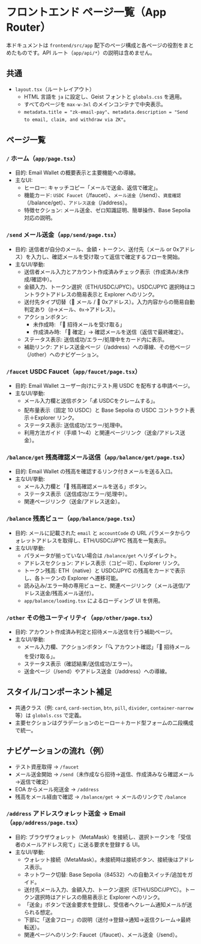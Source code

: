 # フロントエンド ページ一覧（App Router）

本ドキュメントは `frontend/src/app` 配下のページ構成と各ページの役割をまとめたものです。API ルート（`app/api/*`）の説明は含めません。

## 共通
- `layout.tsx`（ルートレイアウト）
  - HTML 言語を `ja` に設定し、Geist フォントと `globals.css` を適用。
  - すべてのページを `max-w-3xl` のメインコンテナで中央表示。
  - `metadata.title = "zk-email-pay"`、`metadata.description = "Send to email, claim, and withdraw via ZK"`。

## ページ一覧

### `/` ホーム（`app/page.tsx`）
- 目的: Email Wallet の概要表示と主要機能への導線。
- 主なUI:
  - ヒーロー: キャッチコピー「メールで送金、返信で確定」。
  - 機能カード: `USDC Faucet`（/faucet）、`メール送金`（/send）、`資産確認`（/balance/get）、`アドレス送金`（/address）。
  - 特徴セクション: メール送金、ゼロ知識証明、簡単操作、Base Sepolia 対応の説明。

### `/send` メール送金（`app/send/page.tsx`）
- 目的: 送信者が自分のメール、金額・トークン、送付先（メール or 0xアドレス）を入力し、確認メールを受け取って返信で確定するフローを開始。
- 主なUI/挙動:
  - 送信者メール入力とアカウント作成済みチェック表示（作成済み/未作成/確認中）。
  - 金額入力、トークン選択（ETH/USDC/JPYC）。USDC/JPYC 選択時はコントラクトアドレスの簡易表示と Explorer へのリンク。
  - 送付先タイプ切替（📧 メール / 🏦 0xアドレス）。入力内容からの簡易自動判定あり（`@`→メール、`0x`→アドレス）。
  - アクションボタン:
    - 未作成時: 「🎯 招待メールを受け取る」
    - 作成済み時: 「💸 確定」→ 確認メールを送信（返信で最終確定）。
  - ステータス表示: 送信成功/エラー/処理中をカード内に表示。
  - 補助リンク: アドレス送金ページ（/address）への導線、その他ページ（/other）へのナビゲーション。

### `/faucet` USDC Faucet（`app/faucet/page.tsx`）
- 目的: Email Wallet ユーザー向けにテスト用 USDC を配布する申請ページ。
- 主なUI/挙動:
  - メール入力欄と送信ボタン「💰 USDCをクレームする」。
  - 配布量表示（固定 10 USDC）と Base Sepolia の USDC コントラクト表示＋Explorer リンク。
  - ステータス表示: 送信成功/エラー/処理中。
  - 利用方法ガイド（手順 1〜4）と関連ページリンク（送金/アドレス送金）。

### `/balance/get` 残高確認メール送信（`app/balance/get/page.tsx`）
- 目的: Email Wallet の残高を確認するリンク付きメールを送る入口。
- 主なUI/挙動:
  - メール入力欄と「📧 残高確認メールを送る」ボタン。
  - ステータス表示（送信成功/エラー/処理中）。
  - 関連ページリンク（送金/アドレス送金）。

### `/balance` 残高ビュー（`app/balance/page.tsx`）
- 目的: メールに記載された `email` と `accountCode` の URL パラメータからウォレットアドレスを取得し、ETH/USDC/JPYC 残高を一覧表示。
- 主なUI/挙動:
  - パラメータが揃っていない場合は `/balance/get` へリダイレクト。
  - アドレスセクション: アドレス表示（コピー可）、Explorer リンク。
  - トークン残高: ETH（native）と USDC/JPYC の残高をカードで表示し、各トークンの Explorer へ遷移可能。
  - 読み込み/エラー時の専用ビューと、関連ページリンク（メール送信/アドレス送金/残高メール送付）。
  - `app/balance/loading.tsx` によるローディング UI を併用。

### `/other` その他ユーティリティ（`app/other/page.tsx`）
- 目的: アカウント作成済み判定と招待メール送信を行う補助ページ。
- 主なUI/挙動:
  - メール入力欄、アクションボタン「🔍 アカウント確認」「🎯 招待メールを受け取る」。
  - ステータス表示（確認結果/送信成功/エラー）。
  - 送金ページ（/send）やアドレス送金（/address）への導線。

## スタイル/コンポーネント補足
- 共通クラス（例: `card`, `card-section`, `btn`, `pill`, `divider`, `container-narrow` 等）は `globals.css` で定義。
- 主要セクションはグラデーションのヒーロー＋カード型フォームの二段構成で統一。

## ナビゲーションの流れ（例）
- テスト資産取得 → `/faucet`
- メール送金開始 → `/send`（未作成なら招待→返信、作成済みなら確認メール→返信で確定）
- EOA からメール宛送金 → `/address`
- 残高をメール経由で確認 → `/balance/get` → メールのリンクで `/balance`

### `/address` アドレスウォレット送金 → Email（`app/address/page.tsx`）
- 目的: ブラウザウォレット（MetaMask）を接続し、選択トークンを「受信者のメールアドレス宛て」に送る要求を登録する UI。
- 主なUI/挙動:
  - ウォレット接続（MetaMask）。未接続時は接続ボタン、接続後はアドレス表示。
  - ネットワーク切替: Base Sepolia（84532）への自動スイッチ/追加をガイド。
  - 送付先メール入力、金額入力、トークン選択（ETH/USDC/JPYC）。トークン選択時はアドレスの簡易表示と Explorer へのリンク。
  - 「送金」ボタンで送金要求を登録し、受信者へクレーム通知メールが送られる想定。
  - 下部に「送金フロー」の説明（送付→登録→通知→返信クレーム→最終転送）。
  - 関連ページへのリンク: Faucet（/faucet）、メール送金（/send）。
